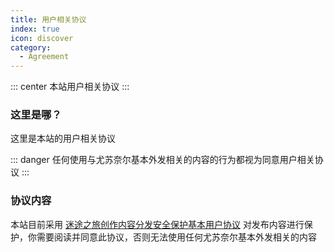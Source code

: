```yaml
---
title: 用户相关协议
index: true
icon: discover
category:
  - Agreement
---
```


::: center
本站用户相关协议
:::

### 这里是哪？

这里是本站的用户相关协议

::: danger
任何使用与尤苏奈尔基本外发相关的内容的行为都视为同意用户相关协议
:::

### 协议内容
本站目前采用 [迷途之旅创作内容分发安全保护基本用户协议](./mitu/encrypt/basicagreement/) 对发布内容进行保护，你需要阅读并同意此协议，否则无法使用任何尤苏奈尔基本外发相关的内容